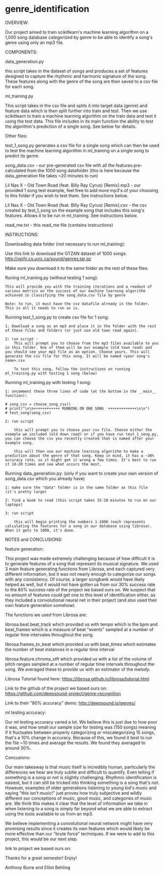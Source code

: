 # genre_identification

OVERVIEW:

Our project aimed to train scikitlearn's machine learning algorithm on a 1,000 song database categorized by genre to be able to identify a song's genre using only an mp3 file. 

COMPONENTS:

data_generation.py

this script takes in the dataset of songs and produces a set of features designed to capture the rhythmic and harmonic signature of the song. These features along with the genre of the song are then saved to a csv file for each song. 

ml_training.py

This script takes in the csv file and splits it into target data (genre) and feature data which is then split further into train and test. Then we use scikitlearn to train a machine learning algorithm on the train data and test it using the test data. This file includes in its main function the ability to test the algorithm's prediction of a single song. See below for details.

Other files: 

test_1_song.py generates a csv file for a single song which can then be used to test the machine learning algorithm in ml_training on a single song to predict its genre. 

song_data.csv - our pre-generated csv file with all the features pre-calculated from the 1000 song datafolder (this is here because the data_generation file takes ~20 minutes to run)

Lil Nas X - Old Town Road (feat. Billy Ray Cyrus) [Remix].mp3 - our provided 1 song test example, feel free to add more mp3's of your choosing to this folder if you wish to test them. See instructions below. 

Lil Nas X - Old Town Road (feat. Billy Ray Cyrus) [Remix].csv - the csv created by test_1_song on the example song that includes this song's features. Allows it to be run in ml_training. See instructions below. 

read_me.txt - this read_me file (contains instructions)

INSTRUCTIONS: 

Downloading data folder (not necessary to run ml_training): 

Use this link to download the GTZAN dataset of 1000 songs: http://opihi.cs.uvic.ca/sound/genres.tar.gz

Make sure you download it to the same folder as the rest of these files. 

Runing ml_training.py (without testing 1 song):

    This will provide you with the training iterations and a readout of various metrics on the success of our machine learning algorithm achieved in classifying the song_data.csv file by genre
    
    Note: to run, it must have the csv datafile already in the folder. This is all it needs to run as is. 

Running test_1_song.py to create csv file for 1 song: 

    1: Download a song as an mp3 and place it in the folder with the rest of these files and folders (or just use old town road again). 
    
    2: run script - 
        This will prompt you to choose from the mp3 files available to you in this folder. One of them will be our example (old town road) and you should see your mp3 file as an option. Choose yours. This will generate the csv file for this song. It will be named <your song's name>.csv
        
        To test this song, follow the instructions on running ml_training.py with testing 1 song (below)

Running ml_training.py with testing 1 song: 

    1: uncomment these three lines of code (at the bottom in the __main__ function): 

    # song_csv = choose_song_csv()
    # print("\n\n++++++++++++ RUNNING ON ONE SONG  +++++++++++++\n\n")
    # test_song(song_csv)

    2: run script
    
        this will prompt you to choose your csv file. Choose either the example we included (old down road) or if you have run test_1_song.py, you can choose the csv you recently created that is named after your example song. 
        
        this will then use our machine learning algorithm to make a prediction about the genre of that song. Keep in mind, it has a ~30% accuracy rate, so it might get it wrong a few times. It's best to run it 10-20 times and see what occurs the most. 

Running data_generation.py: (only if you want to create your own version of song_data.csv which you already have)

    1: make sure the "data" folder is in the same folder as this file (it's pretty large)
    
    2: find a book to read (this script takes 15-20 minutes to run on our laptops)
    
    3: run script 
    
        this will begin printing the numbers 1-1000 (each represents calculating the features for a song in our database using librosa). When it gets to 1000, it's done. 

NOTES and CONCLUSIONS: 

feature generation: 

This project was made extremely challenging because of how difficult it is to generate features of a song that represent its musical signature. We used 3 main feature generating functions from Librosa, and each captured very different information, but it was not nearly enough to categorize our songs with any consistency. Of course, a larger songbank would have likely helped as well, but it would not have gotten us from our 30% success rate to the 80% success rate of the project we based ours on. We suspect that no amount of features could get one to this level of identification either, as they included a convolutional neural net in their project (and also used their own feature generation somehow). 

The functions we used from Librosa are: 

librosa.beat.beat_track which provided us with tempo which is the bpm and beat_frames which is a measure of beat "events" sampled at a number of regular time intervales throughout the song. 

librosa.frames_to_beat which provided us with beat_times which estimates the number of beat instances in a regular time interval

librosa.feature.chroma_stft which provided us with a list of the volume of pitch ranges sampled at a number of regular time intervals throughout the song. We averaged these to provide us with an estimator of the melody. 

Librosa Tutorial found here: https://librosa.github.io/librosa/tutorial.html

Link to the github of the project we based ours on: https://github.com/deepsound-project/genre-recognition

Link to their "80% accuracy" demo: http://deepsound.io/genres/

ml testing accuracy: 

Our ml testing accuracy varied a lot. We believe this is just due to how poor it was, and how small our sample size for testing was (150 songs) meaning if it fluctuates between properly categorizing or miscategorizing 15 songs, that's a 10% change in accuracy. Because of this, we found it best to run the file ~10 times and average the results. We found they averaged to around 30%. 

Concusions: 

Our main takeaway is that music itself is incredibly human, particularly the differences we hear are truly subtle and difficult to quantify. Even telling if something is a song or not is slightly challenging. Rhythmic identification is easiest, but it can still be tricked into thinking something is a song that's not. However, examples of older generations listening to young kid's music and saying "this isn't music!" just proves how truly subjective and wildly different our conceptions of music, good music, and categories of music are. We think this makes it clear that the level of information we take in when listening to a song is simply far beyond what we are able to extract using the tools available to us from an mp3. 

We believe implementing a convolutional neural network might have very promising results since it creates its own features which would likely be more effective than our "brute force" techniques. If we were to add to this project, this would be our next step. 

link to project we based ours on: 

Thanks for a great semester! Enjoy! 

Anthony Burre and Elliot Behling 
